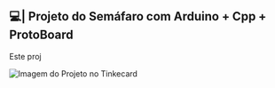 ## 💻| Projeto do Semáfaro com Arduino + Cpp + ProtoBoard

  Este proj

![Imagem do Projeto no Tinkecard](https://github.com/user-attachments/assets/49206bc0-7cde-4ada-b7f5-ab6e50eed3be)
